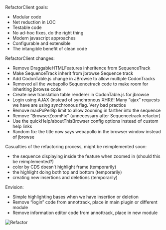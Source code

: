 
RefactorClient goals:
- Modular code
- Net reduction in LOC
- Testable code
- No ad-hoc fixes, do the right thing
- Modern javascript approaches
- Configurable and extensible
- The intangible benefit of clean code

RefactorClient changes:
- Remove DraggableHTMLFeatures inheritence  from SequenceTrack
- Make SequenceTrack inherit from jbrowse Sequence track
- Add CodonTable.js change in JBrowse to allow multiple CodonTracks
- Removed all the webapollo Sequencetrack code to make room for inheriting jbrowse code
- Create new translation table renderer in CodonTable.js for jbrowse
- Login using AJAX (instead of synchronous XHR)!! Many “ajax” requests we have are using synchronous flag. Very bad practice
- Remove maxPxPerBp limit to allow zooming in farther into the sequence
- Remove “BrowserZoomFix” (unnecessary after Sequencetrack refactor)
- Use the quickHelp/aboutThisBrowser config options instead of custom help links
- Random fix: the title now says webapollo in the browser window instead of jbrowse


Casualties of the refactoring process, might be reimplemented soon:
- the sequence displaying inside the feature when zoomed in (should this be reimplemented?)
- color by CDS doesn’t highlight frame (temporarily)
- the highlight doing both top and bottom (temporarily)
- creating new insertions and deletions (temporarily)



Envision:
- Simple highlighting bases when we have insertion or deletion
- Remove “login” code from annottrack, place in main plugin or different module
- Remove information editor code from annottrack, place in new module

![Refactor](http://i.imgur.com/2QnCnJP.png)
